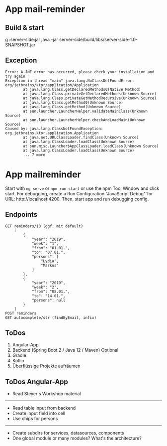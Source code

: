 # App mail-reminder
## Build & start
g :server-side:jar
java -jar server-side/build/libs/server-side-1.0-SNAPSHOT.jar

## Exception
    Error: A JNI error has occurred, please check your installation and try again
    Exception in thread "main" java.lang.NoClassDefFoundError: org/jetbrains/ktor/application/Application
            at java.lang.Class.getDeclaredMethods0(Native Method)
            at java.lang.Class.privateGetDeclaredMethods(Unknown Source)
            at java.lang.Class.privateGetMethodRecursive(Unknown Source)
            at java.lang.Class.getMethod0(Unknown Source)
            at java.lang.Class.getMethod(Unknown Source)
            at sun.launcher.LauncherHelper.validateMainClass(Unknown Source)
            at sun.launcher.LauncherHelper.checkAndLoadMain(Unknown Source)
    Caused by: java.lang.ClassNotFoundException: org.jetbrains.ktor.application.Application
            at java.net.URLClassLoader.findClass(Unknown Source)
            at java.lang.ClassLoader.loadClass(Unknown Source)
            at sun.misc.Launcher$AppClassLoader.loadClass(Unknown Source)
            at java.lang.ClassLoader.loadClass(Unknown Source)
            ... 7 more

# App mailreminder
Start with `ng serve` or `npm run start` or use the npm Tool Window and click start.
For debugging, create a Run Configuration "JavaScript Debug"´for URL: http://localhost:4200. Then, start app and run debugging config.

## Endpoints
    GET reminders/10 (ggf. mit default)
        [
            {
                "year": "2019",
                "week": "1",
                "from": "01.01.",
                "to": "07.01.",
                "persons": [
                    "Lydia",
                    "Markus"
                ]
            },
            {
                "year": "2019",
                "week": "2",
                "from": "08.01.",
                "to": "14.01.",
                "persons": null
            }
        ]
    POST reminders
    GET autocomplete/str (findByEmail, infix)

## ToDos
1. Angular-App
1. Backend (Spring Boot 2 / Java 12 / Maven)
Optional
1. Gradle
1. Kotlin
1. Überflüssige Projekte aufräumen

## ToDos Angular-App
* Read Steyer's Workshop material
---
* Read table input from backend
* Create input field into cell
* Use chips for persons
---
* Create subdirs for services, datasources, components
* One global module or many modules? What's the architecture?
